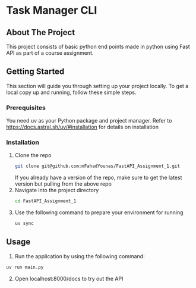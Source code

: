 # Task Manager CLI

## About The Project

This project consists of basic python end points made in python using Fast API as part of a course assignment.

## Getting Started

This section will guide you through setting up your project locally. To get a local copy up and running, follow these simple steps.

### Prerequisites

You need uv as your Python package and project manager.
Refer to https://docs.astral.sh/uv/#installation for details on installation

### Installation

1.  Clone the repo
    ```bash
    git clone git@github.com:mFahadYounas/FastAPI_Assignment_1.git
    ```
    If you already have a version of the repo, make sure to get the latest version but pulling from the above repo
2.  Navigate into the project directory
    ```bash
    cd FastAPI_Assignment_1
    ```
3.  Use the following command to prepare your environment for running
    ```bash
    uv sync
    ```

## Usage

1. Run the application by using the following command:

```bash
uv run main.py
```

2. Open localhost:8000/docs to try out the API